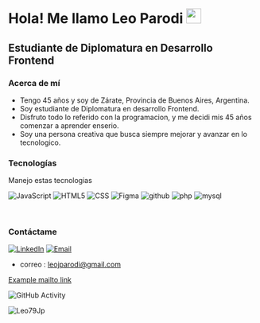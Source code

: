 <h1>Hola! Me llamo Leo Parodi <img src="https://raw.githubusercontent.com/iampavangandhi/iampavangandhi/master/gifs/Hi.gif" width="30px"></h1>
<h2>Estudiante de Diplomatura en Desarrollo Frontend</h2>

### Acerca de mí
- Tengo 45 años y soy de Zárate, Provincia de Buenos Aires, Argentina.
- Soy estudiante de Diplomatura en desarrollo Frontend.
- Disfruto todo lo referido con la programacion, y me decidi mis 45 años comenzar a aprender enserio.
- Soy una persona creativa que busca siempre mejorar y avanzar en lo tecnologico. 
### Tecnologías
Manejo estas tecnologias

  ![JavaScript](https://img.shields.io/badge/-JavaScript-333333?style=flat&logo=javascript)
  ![HTML5](https://img.shields.io/badge/-HTML5-333333?style=flat&logo=HTML5)
  ![CSS](https://img.shields.io/badge/-CSS-333333?style=flat&logo=CSS3&logoColor=1572B6)
  ![Figma](https://img.shields.io/badge/-Figma-333333?style=flat&logo=figma)
  ![github](https://img.shields.io/badge/-Github-333333?style=flat&logo=github)
  ![php](https://img.shields.io/badge/-php-333333?style=flat&logo=php)
  ![mysql](https://img.shields.io/badge/-mysql-333333?style=flat&logo=mysql)

  <br/>

### Contáctame
<a href="https://www.linkedin.com/in/leo-parodi-237784313/"><img alt="LinkedIn" src="https://img.shields.io/badge/LinkedIn-Leo%20Parodi-blue?style=flat-square&logo=linkedin"></a>
<a href="[leojparodi@gmail.com](mailto:leojparodi@gmail.com)"><img alt="Email" src="https://img.shields.io/badge/Gmail-leojparodi@gmail.com-blue?style=flat-square&logo=gmail"></a> 
 - correo : [leojparodi@gmail.com](mailto:leojparodi@gmail.com)
   <br/>

<a href="mailto:leojparodi@gmail.com">Example mailto link</a>

![GitHub Activity](https://github-readme-stats.vercel.app/api?username=Leo79Jp&show_icons=true)

<p align="left"> <img src="https://komarev.com/ghpvc/?username=Leo79Jp&label=Profile%20views&color=0e75b6&style=flat" alt="Leo79Jp" /> </p>
